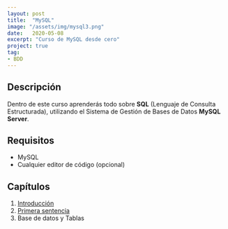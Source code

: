```yaml
---
layout: post
title:  "MySQL"
image: "/assets/img/mysql3.png"
date:   2020-05-08
excerpt: "Curso de MySQL desde cero"
project: true
tag:
- BDD
---
```


## Descripción

Dentro de este curso aprenderás todo sobre **SQL** (Lenguaje de Consulta Estructurada), utilizando el Sistema de Gestión de Bases de Datos **MySQL Server**.

## Requisitos

* MySQL
* Cualquier editor de código (opcional)

## Capítulos

1. [Introducción](https://nisoto.github.io/bdd-i-introduccion/)
2. [Primera sentencia](https://nisoto.github.io/bdd-ii-primera-sentencia/)
3. Base de datos y Tablas
